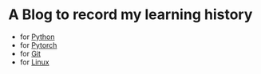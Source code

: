 # A Blog to record my learning history
- for [Python](https://DingYuan0118.github.io/DingYuan0118.github.io/Python)
- for [Pytorch](https://DingYuan0118.github.io/DingYuan0118.github.io/Pytorch)
- for [Git](https://DingYuan0118.github.io/DingYuan0118.github.io/Git)
- for [Linux](https://DingYuan0118.github.io/DingYuan0118.github.io/Linux)
